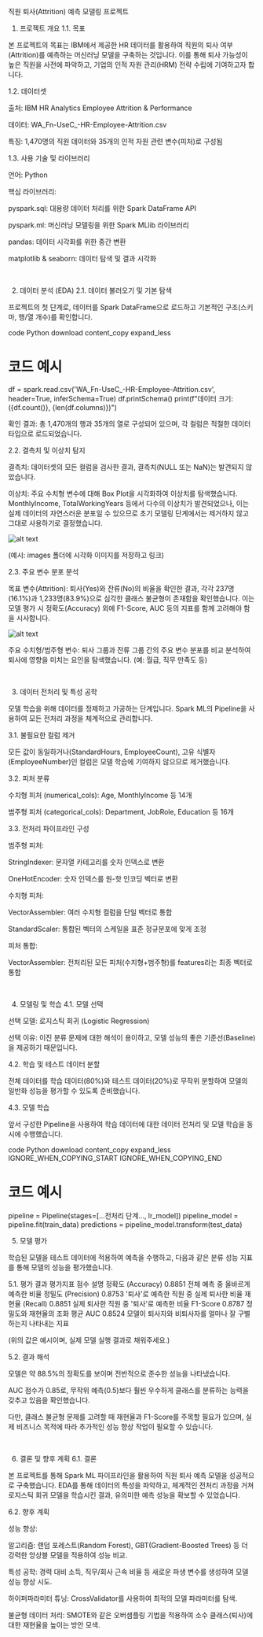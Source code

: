 직원 퇴사(Attrition) 예측 모델링 프로젝트
1. 프로젝트 개요
1.1. 목표

본 프로젝트의 목표는 IBM에서 제공한 HR 데이터를 활용하여 직원의 퇴사 여부(Attrition)를 예측하는 머신러닝 모델을 구축하는 것입니다. 이를 통해 퇴사 가능성이 높은 직원을 사전에 파악하고, 기업의 인적 자원 관리(HRM) 전략 수립에 기여하고자 합니다.

1.2. 데이터셋

출처: IBM HR Analytics Employee Attrition & Performance

데이터: WA_Fn-UseC_-HR-Employee-Attrition.csv

특징: 1,470명의 직원 데이터와 35개의 인적 자원 관련 변수(피처)로 구성됨

1.3. 사용 기술 및 라이브러리

언어: Python

핵심 라이브러리:

pyspark.sql: 대용량 데이터 처리를 위한 Spark DataFrame API

pyspark.ml: 머신러닝 모델링을 위한 Spark MLlib 라이브러리

pandas: 데이터 시각화를 위한 중간 변환

matplotlib & seaborn: 데이터 탐색 및 결과 시각화

<br>

2. 데이터 분석 (EDA)
2.1. 데이터 불러오기 및 기본 탐색

프로젝트의 첫 단계로, 데이터를 Spark DataFrame으로 로드하고 기본적인 구조(스키마, 행/열 개수)를 확인합니다.

code
Python
download
content_copy
expand_less

# 코드 예시
df = spark.read.csv('WA_Fn-UseC_-HR-Employee-Attrition.csv', header=True, inferSchema=True)
df.printSchema()
print(f"데이터 크기: ({df.count()}, {len(df.columns)})")

확인 결과: 총 1,470개의 행과 35개의 열로 구성되어 있으며, 각 컬럼은 적절한 데이터 타입으로 로드되었습니다.

2.2. 결측치 및 이상치 탐지

결측치: 데이터셋의 모든 컬럼을 검사한 결과, 결측치(NULL 또는 NaN)는 발견되지 않았습니다.

이상치: 주요 수치형 변수에 대해 Box Plot을 시각화하여 이상치를 탐색했습니다. MonthlyIncome, TotalWorkingYears 등에서 다수의 이상치가 발견되었으나, 이는 실제 데이터의 자연스러운 분포일 수 있으므로 초기 모델링 단계에서는 제거하지 않고 그대로 사용하기로 결정했습니다.

![alt text](images/boxplot_example.png)

(예시: images 폴더에 시각화 이미지를 저장하고 링크)

2.3. 주요 변수 분포 분석

목표 변수(Attrition): 퇴사(Yes)와 잔류(No)의 비율을 확인한 결과, 각각 237명(16.1%)과 1,233명(83.9%)으로 심각한 클래스 불균형이 존재함을 확인했습니다. 이는 모델 평가 시 정확도(Accuracy) 외에 F1-Score, AUC 등의 지표를 함께 고려해야 함을 시사합니다.

![alt text](images/attrition_dist_example.png)

주요 수치형/범주형 변수: 퇴사 그룹과 잔류 그룹 간의 주요 변수 분포를 비교 분석하여 퇴사에 영향을 미치는 요인을 탐색했습니다. (예: 월급, 직무 만족도 등)

<br>

3. 데이터 전처리 및 특성 공학

모델 학습을 위해 데이터를 정제하고 가공하는 단계입니다. Spark ML의 Pipeline을 사용하여 모든 전처리 과정을 체계적으로 관리합니다.

3.1. 불필요한 컬럼 제거

모든 값이 동일하거나(StandardHours, EmployeeCount), 고유 식별자(EmployeeNumber)인 컬럼은 모델 학습에 기여하지 않으므로 제거했습니다.

3.2. 피처 분류

수치형 피처 (numerical_cols): Age, MonthlyIncome 등 14개

범주형 피처 (categorical_cols): Department, JobRole, Education 등 16개

3.3. 전처리 파이프라인 구성

범주형 피처:

StringIndexer: 문자열 카테고리를 숫자 인덱스로 변환

OneHotEncoder: 숫자 인덱스를 원-핫 인코딩 벡터로 변환

수치형 피처:

VectorAssembler: 여러 수치형 컬럼을 단일 벡터로 통합

StandardScaler: 통합된 벡터의 스케일을 표준 정규분포에 맞게 조정

피처 통합:

VectorAssembler: 전처리된 모든 피처(수치형+범주형)를 features라는 최종 벡터로 통합

<br>

4. 모델링 및 학습
4.1. 모델 선택

선택 모델: 로지스틱 회귀 (Logistic Regression)

선택 이유: 이진 분류 문제에 대한 해석이 용이하고, 모델 성능의 좋은 기준선(Baseline)을 제공하기 때문입니다.

4.2. 학습 및 테스트 데이터 분할

전체 데이터를 학습 데이터(80%)와 테스트 데이터(20%)로 무작위 분할하여 모델의 일반화 성능을 평가할 수 있도록 준비했습니다.

4.3. 모델 학습

앞서 구성한 Pipeline을 사용하여 학습 데이터에 대한 데이터 전처리 및 모델 학습을 동시에 수행했습니다.

code
Python
download
content_copy
expand_less
IGNORE_WHEN_COPYING_START
IGNORE_WHEN_COPYING_END
# 코드 예시
pipeline = Pipeline(stages=[...전처리 단계..., lr_model])
pipeline_model = pipeline.fit(train_data)
predictions = pipeline_model.transform(test_data)
<br>

5. 모델 평가

학습된 모델을 테스트 데이터에 적용하여 예측을 수행하고, 다음과 같은 분류 성능 지표를 통해 모델의 성능을 평가했습니다.

5.1. 평가 결과
평가지표	점수	설명
정확도 (Accuracy)	0.8851	전체 예측 중 올바르게 예측한 비율
정밀도 (Precision)	0.8753	'퇴사'로 예측한 직원 중 실제 퇴사한 비율
재현율 (Recall)	0.8851	실제 퇴사한 직원 중 '퇴사'로 예측한 비율
F1-Score	0.8787	정밀도와 재현율의 조화 평균
AUC	0.8524	모델이 퇴사자와 비퇴사자를 얼마나 잘 구별하는지 나타내는 지표

(위의 값은 예시이며, 실제 모델 실행 결과로 채워주세요.)

5.2. 결과 해석

모델은 약 88.5%의 정확도를 보이며 전반적으로 준수한 성능을 나타냈습니다.

AUC 점수가 0.85로, 무작위 예측(0.5)보다 훨씬 우수하게 클래스를 분류하는 능력을 갖추고 있음을 확인했습니다.

다만, 클래스 불균형 문제를 고려할 때 재현율과 F1-Score를 주목할 필요가 있으며, 실제 비즈니스 목적에 따라 추가적인 성능 향상 작업이 필요할 수 있습니다.

<br>

6. 결론 및 향후 계획
6.1. 결론

본 프로젝트를 통해 Spark ML 파이프라인을 활용하여 직원 퇴사 예측 모델을 성공적으로 구축했습니다. EDA를 통해 데이터의 특성을 파악하고, 체계적인 전처리 과정을 거쳐 로지스틱 회귀 모델을 학습시킨 결과, 유의미한 예측 성능을 확보할 수 있었습니다.

6.2. 향후 계획

성능 향상:

알고리즘: 랜덤 포레스트(Random Forest), GBT(Gradient-Boosted Trees) 등 더 강력한 앙상블 모델을 적용하여 성능 비교.

특성 공학: 경력 대비 소득, 직무/회사 근속 비율 등 새로운 파생 변수를 생성하여 모델 성능 향상 시도.

하이퍼파라미터 튜닝: CrossValidator를 사용하여 최적의 모델 파라미터를 탐색.

불균형 데이터 처리: SMOTE와 같은 오버샘플링 기법을 적용하여 소수 클래스(퇴사)에 대한 재현율을 높이는 방안 모색.
